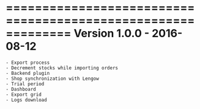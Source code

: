 =============================================================
Version 1.0.0 - 2016-08-12
=============================================================
    - Export process
    - Decrement stocks while importing orders
    - Backend plugin
    - Shop synchronization with Lengow
    - Trial period
    - Dashboard
    - Export grid
    - Logs download